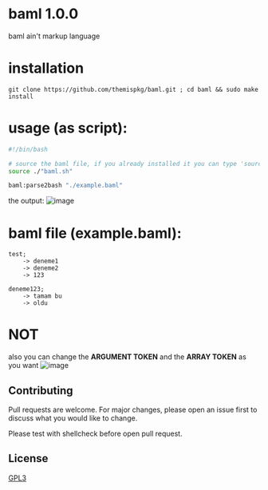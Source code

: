 # baml 1.0.0
baml ain't markup language

# installation
```
git clone https://github.com/themispkg/baml.git ; cd baml && sudo make install
```

# usage (as script):
```bash
#!/bin/bash

# source the baml file, if you already installed it you can type 'source baml'
source ./"baml.sh"

baml:parse2bash "./example.baml"
```
the output:
![image](https://user-images.githubusercontent.com/54551308/149844992-1e1ac159-d14d-4290-808e-6fc3949fdc02.png)

# baml file (example.baml):
```
test;
    -> deneme1
    -> deneme2
    -> 123

deneme123;
    -> tamam bu
    -> oldu
```

# NOT
also you can change the **ARGUMENT TOKEN** and the **ARRAY TOKEN** as you want
![image](https://user-images.githubusercontent.com/54551308/149845231-6168ebde-2344-45c5-bd54-0dfe6299bb14.png)

## Contributing
Pull requests are welcome. For major changes, please open an issue first to discuss what you would like to change.

Please test with shellcheck before open pull request.

## License
[GPL3](https://choosealicense.com/licenses/gpl-3.0/)
